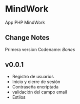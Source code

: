 # MindWork
 App PHP MindWork

## Change Notes
Primera version Codename: *Bones*

## v0.0.1
- Registro de usuarios
- Inicio y cierre de sesión
- Contraseña encriptada
- validación del campo email
- Estilos